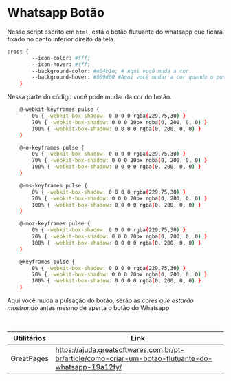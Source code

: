 # Whatsapp Botão

Nesse script escrito em `html`, está o botão flutuante do whatsapp que ficará fixado no canto inferior direito da tela.

```sh
:root {
        --icon-color: #fff;
        --icon-hover: #fff;
        --background-color: #e54b1e; # Aqui você muda a cor.
        --background-hover: #009600 #Aqui você mudar a cor quando o ponteiro do mouse estiver em cima.
    }
```
Nessa parte do código você pode mudar da cor do botão.

```sh
    @-webkit-keyframes pulse {
        0% { -webkit-box-shadow: 0 0 0 0 rgba(229,75,30) }
        70% { -webkit-box-shadow: 0 0 0 20px rgba(0, 200, 0, 0) }
        100% { -webkit-box-shadow: 0 0 0 0 rgba(0, 200, 0, 0) }
    }

    @-o-keyframes pulse {
        0% { -webkit-box-shadow: 0 0 0 0 rgba(229,75,30) }
        70% { -webkit-box-shadow: 0 0 0 20px rgba(0, 200, 0, 0) }
        100% { -webkit-box-shadow: 0 0 0 0 rgba(0, 200, 0, 0) }
    }

    @-ms-keyframes pulse {
        0% { -webkit-box-shadow: 0 0 0 0 rgba(229,75,30) }
        70% { -webkit-box-shadow: 0 0 0 20px rgba(0, 200, 0, 0) }
        100% { -webkit-box-shadow: 0 0 0 0 rgba(0, 200, 0, 0) }
    }

    @-moz-keyframes pulse {
        0% { -webkit-box-shadow: 0 0 0 0 rgba(229,75,30) }
        70% { -webkit-box-shadow: 0 0 0 20px rgba(0, 200, 0, 0) }
        100% { -webkit-box-shadow: 0 0 0 0 rgba(0, 200, 0, 0) }
    }

    @keyframes pulse {
        0% { -webkit-box-shadow: 0 0 0 0 rgba(229,75,30) }
        70% { -webkit-box-shadow: 0 0 0 20px rgba(0, 200, 0, 0) }
        100% { -webkit-box-shadow: 0 0 0 0 rgba(0, 200, 0, 0) }
    }
```
Aqui você muda a pulsação do botão, serão as *cores que estarão mostrando* antes mesmo de aperta o botão do Whatsapp.

<br>

| Utilitários |  Link |
| ------ | ------ |
|  GreatPages  | https://ajuda.greatsoftwares.com.br/pt-br/article/como-criar-um-botao-flutuante-do-whatsapp-19a12fy/